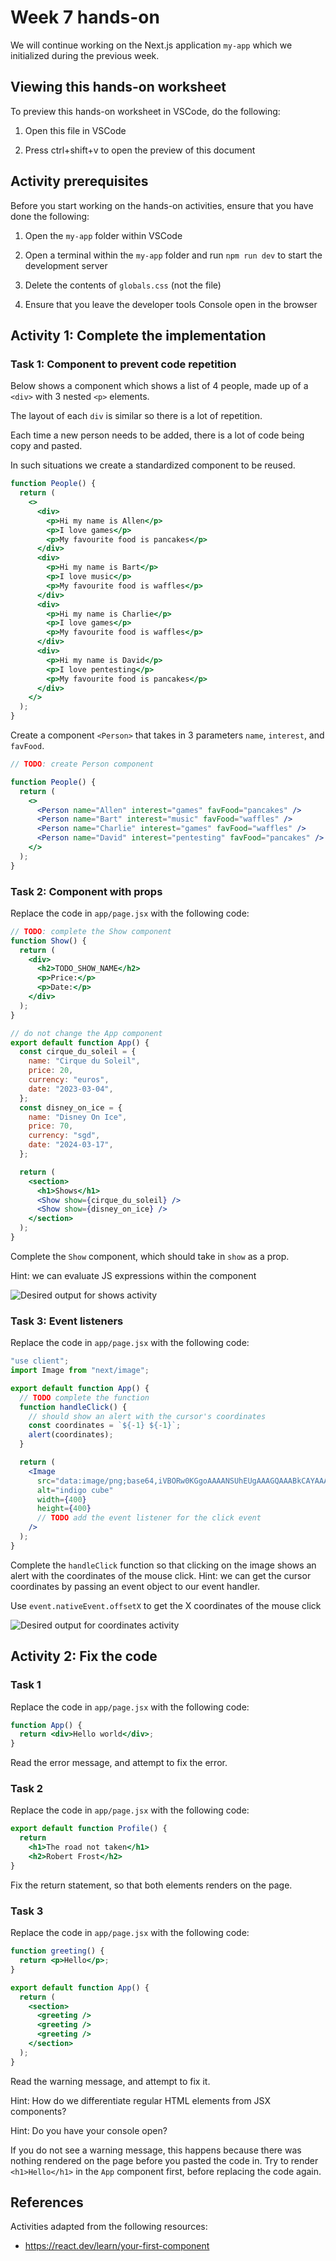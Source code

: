 # Week 7 hands-on

We will continue working on the Next.js application `my-app` which we initialized during the previous week.

## Viewing this hands-on worksheet

To preview this hands-on worksheet in VSCode, do the following:

1. Open this file in VSCode

2. Press ctrl+shift+v to open the preview of this document

## Activity prerequisites

Before you start working on the hands-on activities, ensure that you have done the following:

1. Open the `my-app` folder within VSCode

2. Open a terminal within the `my-app` folder and run `npm run dev` to start the development server

3. Delete the contents of `globals.css` (not the file)

4. Ensure that you leave the developer tools Console open in the browser

## Activity 1: Complete the implementation

### Task 1: Component to prevent code repetition

Below shows a component which shows a list of 4 people, made up of a `<div>` with 3 nested `<p>` elements.

The layout of each `div` is similar so there is a lot of repetition.

Each time a new person needs to be added, there is a lot of code being copy and pasted.

In such situations we create a standardized component to be reused.

```jsx
function People() {
  return (
    <>
      <div>
        <p>Hi my name is Allen</p>
        <p>I love games</p>
        <p>My favourite food is pancakes</p>
      </div>
      <div>
        <p>Hi my name is Bart</p>
        <p>I love music</p>
        <p>My favourite food is waffles</p>
      </div>
      <div>
        <p>Hi my name is Charlie</p>
        <p>I love games</p>
        <p>My favourite food is waffles</p>
      </div>
      <div>
        <p>Hi my name is David</p>
        <p>I love pentesting</p>
        <p>My favourite food is pancakes</p>
      </div>
    </>
  );
}
```

Create a component `<Person>` that takes in 3 parameters `name`, `interest`, and `favFood`.

```jsx
// TODO: create Person component

function People() {
  return (
    <>
      <Person name="Allen" interest="games" favFood="pancakes" />
      <Person name="Bart" interest="music" favFood="waffles" />
      <Person name="Charlie" interest="games" favFood="waffles" />
      <Person name="David" interest="pentesting" favFood="pancakes" />
    </>
  );
}
```

### Task 2: Component with props

Replace the code in `app/page.jsx` with the following code:

```jsx
// TODO: complete the Show component
function Show() {
  return (
    <div>
      <h2>TODO_SHOW_NAME</h2>
      <p>Price:</p>
      <p>Date:</p>
    </div>
  );
}

// do not change the App component
export default function App() {
  const cirque_du_soleil = {
    name: "Cirque du Soleil",
    price: 20,
    currency: "euros",
    date: "2023-03-04",
  };
  const disney_on_ice = {
    name: "Disney On Ice",
    price: 70,
    currency: "sgd",
    date: "2024-03-17",
  };

  return (
    <section>
      <h1>Shows</h1>
      <Show show={cirque_du_soleil} />
      <Show show={disney_on_ice} />
    </section>
  );
}
```

Complete the `Show` component, which should take in `show` as a prop.

Hint: we can evaluate JS expressions within the component

![Desired output for shows activity](./hands_on_ss/shows.png)

### Task 3: Event listeners

Replace the code in `app/page.jsx` with the following code:

```jsx
"use client";
import Image from "next/image";

export default function App() {
  // TODO complete the function
  function handleClick() {
    // should show an alert with the cursor's coordinates
    const coordinates = `${-1} ${-1}`;
    alert(coordinates);
  }

  return (
    <Image
      src="data:image/png;base64,iVBORw0KGgoAAAANSUhEUgAAAGQAAABkCAYAAABw4pVUAAAABGdBTUEAALGPC/xhBQAAAAlwSFlzAAAOxAAADsQBlSsOGwAAAQNJREFUeF7t0TEBwCAQwMAvxrpWfD3BgogMd0sE5Hm/fw8Z65YIQ2IMiTEkxpAYQ2IMiTEkxpAYQ2IMiTEkxpAYQ2IMiTEkxpAYQ2IMiTEkxpAYQ2IMiTEkxpAYQ2IMiTEkxpAYQ2IMiTEkxpAYQ2IMiTEkxpAYQ2IMiTEkxpAYQ2IMiTEkxpAYQ2IMiTEkxpAYQ2IMiTEkxpAYQ2IMiTEkxpAYQ2IMiTEkxpAYQ2IMiTEkxpAYQ2IMiTEkxpAYQ2IMiTEkxpAYQ2IMiTEkxpAYQ2IMiTEkxpAYQ2IMiTEkxpAYQ2IMiTEkxpAYQ2IMiTEkxpAYQ2IMiTEkxpAYQ2IMSZk5UvQDGoVPhfIAAAAASUVORK5CYII="
      alt="indigo cube"
      width={400}
      height={400}
      // TODO add the event listener for the click event
    />
  );
}
```

Complete the `handleClick` function so that clicking on the image shows an alert with the coordinates of the mouse click.
Hint: we can get the cursor coordinates by passing an event object to our event handler.

Use `event.nativeEvent.offsetX` to get the X coordinates of the mouse click

![Desired output for coordinates activity](./hands_on_ss/click_coordinates.png)

## Activity 2: Fix the code

### Task 1

Replace the code in `app/page.jsx` with the following code:

```jsx
function App() {
  return <div>Hello world</div>;
}
```

Read the error message, and attempt to fix the error.

### Task 2

Replace the code in `app/page.jsx` with the following code:

<!-- prettier-ignore -->
```jsx
export default function Profile() {
  return
    <h1>The road not taken</h1>
    <h2>Robert Frost</h2>
}
```

Fix the return statement, so that both elements renders on the page.

### Task 3

Replace the code in `app/page.jsx` with the following code:

```jsx
function greeting() {
  return <p>Hello</p>;
}

export default function App() {
  return (
    <section>
      <greeting />
      <greeting />
      <greeting />
    </section>
  );
}
```

Read the warning message, and attempt to fix it.

Hint: How do we differentiate regular HTML elements from JSX components?

Hint: Do you have your console open?

If you do not see a warning message, this happens because there was nothing rendered on the page before you pasted the code in. Try to render `<h1>Hello</h1>` in the `App` component first, before replacing the code again.

## References

Activities adapted from the following resources:

- https://react.dev/learn/your-first-component
